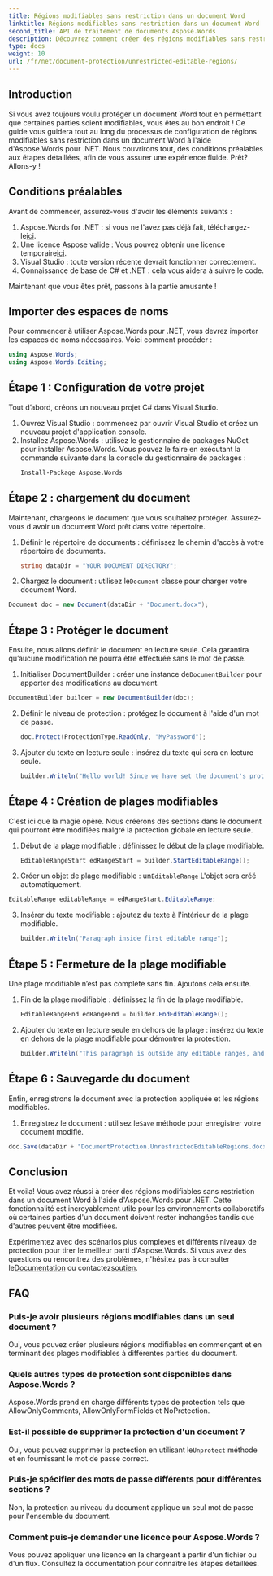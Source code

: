 ```yaml
---
title: Régions modifiables sans restriction dans un document Word
linktitle: Régions modifiables sans restriction dans un document Word
second_title: API de traitement de documents Aspose.Words
description: Découvrez comment créer des régions modifiables sans restriction dans un document Word à l'aide d'Aspose.Words for .NET avec ce guide complet étape par étape.
type: docs
weight: 10
url: /fr/net/document-protection/unrestricted-editable-regions/
---
```

## Introduction

Si vous avez toujours voulu protéger un document Word tout en permettant que certaines parties soient modifiables, vous êtes au bon endroit ! Ce guide vous guidera tout au long du processus de configuration de régions modifiables sans restriction dans un document Word à l'aide d'Aspose.Words pour .NET. Nous couvrirons tout, des conditions préalables aux étapes détaillées, afin de vous assurer une expérience fluide. Prêt? Allons-y !

## Conditions préalables

Avant de commencer, assurez-vous d'avoir les éléments suivants :

1.  Aspose.Words for .NET : si vous ne l'avez pas déjà fait, téléchargez-le[ici](https://releases.aspose.com/words/net/).
2.  Une licence Aspose valide : Vous pouvez obtenir une licence temporaire[ici](https://purchase.aspose.com/temporary-license/).
3. Visual Studio : toute version récente devrait fonctionner correctement.
4. Connaissance de base de C# et .NET : cela vous aidera à suivre le code.

Maintenant que vous êtes prêt, passons à la partie amusante !

## Importer des espaces de noms

Pour commencer à utiliser Aspose.Words pour .NET, vous devrez importer les espaces de noms nécessaires. Voici comment procéder :

```csharp
using Aspose.Words;
using Aspose.Words.Editing;
```

## Étape 1 : Configuration de votre projet

Tout d’abord, créons un nouveau projet C# dans Visual Studio.

1. Ouvrez Visual Studio : commencez par ouvrir Visual Studio et créez un nouveau projet d'application console.
2. Installez Aspose.Words : utilisez le gestionnaire de packages NuGet pour installer Aspose.Words. Vous pouvez le faire en exécutant la commande suivante dans la console du gestionnaire de packages :
   ```sh
   Install-Package Aspose.Words
   ```

## Étape 2 : chargement du document

Maintenant, chargeons le document que vous souhaitez protéger. Assurez-vous d'avoir un document Word prêt dans votre répertoire.

1. Définir le répertoire de documents : définissez le chemin d'accès à votre répertoire de documents.
   ```csharp
   string dataDir = "YOUR DOCUMENT DIRECTORY";
   ```
2.  Chargez le document : utilisez le`Document` classe pour charger votre document Word.
   ```csharp
   Document doc = new Document(dataDir + "Document.docx");
   ```

## Étape 3 : Protéger le document

Ensuite, nous allons définir le document en lecture seule. Cela garantira qu’aucune modification ne pourra être effectuée sans le mot de passe.

1.  Initialiser DocumentBuilder : créer une instance de`DocumentBuilder` pour apporter des modifications au document.
   ```csharp
   DocumentBuilder builder = new DocumentBuilder(doc);
   ```
2. Définir le niveau de protection : protégez le document à l'aide d'un mot de passe.
   ```csharp
   doc.Protect(ProtectionType.ReadOnly, "MyPassword");
   ```
3. Ajouter du texte en lecture seule : insérez du texte qui sera en lecture seule.
   ```csharp
   builder.Writeln("Hello world! Since we have set the document's protection level to read-only, we cannot edit this paragraph without the password.");
   ```

## Étape 4 : Création de plages modifiables

C'est ici que la magie opère. Nous créerons des sections dans le document qui pourront être modifiées malgré la protection globale en lecture seule.

1. Début de la plage modifiable : définissez le début de la plage modifiable.
   ```csharp
   EditableRangeStart edRangeStart = builder.StartEditableRange();
   ```
2.  Créer un objet de plage modifiable : un`EditableRange` L'objet sera créé automatiquement.
   ```csharp
   EditableRange editableRange = edRangeStart.EditableRange;
   ```
3. Insérer du texte modifiable : ajoutez du texte à l'intérieur de la plage modifiable.
   ```csharp
   builder.Writeln("Paragraph inside first editable range");
   ```

## Étape 5 : Fermeture de la plage modifiable

Une plage modifiable n’est pas complète sans fin. Ajoutons cela ensuite.

1. Fin de la plage modifiable : définissez la fin de la plage modifiable.
   ```csharp
   EditableRangeEnd edRangeEnd = builder.EndEditableRange();
   ```
2. Ajouter du texte en lecture seule en dehors de la plage : insérez du texte en dehors de la plage modifiable pour démontrer la protection.
   ```csharp
   builder.Writeln("This paragraph is outside any editable ranges, and cannot be edited.");
   ```

## Étape 6 : Sauvegarde du document

Enfin, enregistrons le document avec la protection appliquée et les régions modifiables.

1.  Enregistrez le document : utilisez le`Save` méthode pour enregistrer votre document modifié.
   ```csharp
   doc.Save(dataDir + "DocumentProtection.UnrestrictedEditableRegions.docx");
   ```

## Conclusion

Et voila! Vous avez réussi à créer des régions modifiables sans restriction dans un document Word à l'aide d'Aspose.Words pour .NET. Cette fonctionnalité est incroyablement utile pour les environnements collaboratifs où certaines parties d'un document doivent rester inchangées tandis que d'autres peuvent être modifiées. 

 Expérimentez avec des scénarios plus complexes et différents niveaux de protection pour tirer le meilleur parti d'Aspose.Words. Si vous avez des questions ou rencontrez des problèmes, n'hésitez pas à consulter le[Documentation](https://reference.aspose.com/words/net/) ou contactez[soutien](https://forum.aspose.com/c/words/8).

## FAQ

### Puis-je avoir plusieurs régions modifiables dans un seul document ?
Oui, vous pouvez créer plusieurs régions modifiables en commençant et en terminant des plages modifiables à différentes parties du document.

### Quels autres types de protection sont disponibles dans Aspose.Words ?
Aspose.Words prend en charge différents types de protection tels que AllowOnlyComments, AllowOnlyFormFields et NoProtection.

### Est-il possible de supprimer la protection d'un document ?
 Oui, vous pouvez supprimer la protection en utilisant le`Unprotect` méthode et en fournissant le mot de passe correct.

### Puis-je spécifier des mots de passe différents pour différentes sections ?
Non, la protection au niveau du document applique un seul mot de passe pour l'ensemble du document.

### Comment puis-je demander une licence pour Aspose.Words ?
Vous pouvez appliquer une licence en la chargeant à partir d'un fichier ou d'un flux. Consultez la documentation pour connaître les étapes détaillées.
